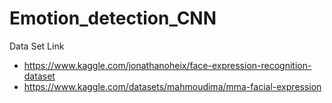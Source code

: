 # Emotion_detection_CNN


Data Set Link 
- https://www.kaggle.com/jonathanoheix/face-expression-recognition-dataset
- https://www.kaggle.com/datasets/mahmoudima/mma-facial-expression
